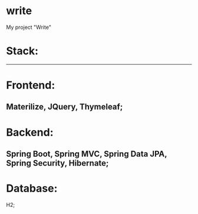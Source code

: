 # write
My project "Write"

# Stack:
-----------
# Frontend:
Materilize,
JQuery,
Thymeleaf;
-----------
# Backend:
Spring Boot,
Spring MVC,
Spring Data JPA,
Spring Security,
Hibernate;
-----------
# Database:
H2;
